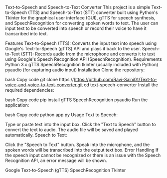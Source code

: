 Text-to-Speech and Speech-to-Text Converter
This project is a simple Text-to-Speech (TTS) and Speech-to-Text (STT) converter built using Python's Tkinter for the graphical user interface (GUI), gTTS for speech synthesis, and SpeechRecognition for converting spoken words to text. The user can input text to be converted into speech or record their voice to have it transcribed into text.

Features
Text-to-Speech (TTS): Converts the input text into speech using Google's Text-to-Speech (gTTS) API and plays it back to the user.
Speech-to-Text (STT): Records audio from the microphone and converts it to text using Google's Speech Recognition API (SpeechRecognition).
Requirements
Python 3.x
gTTS
SpeechRecognition
tkinter (usually included with Python)
pyaudio (for capturing audio input)
Installation
Clone the repository:

bash
Copy code
git clone https://https://github.com/Ravi-Saini01/Text-to-voice-and-voice-to-text-converter.git
cd text-speech-converter
Install the required dependencies:

bash
Copy code
pip install gTTS SpeechRecognition pyaudio
Run the application:

bash
Copy code
python app.py
Usage
Text to Speech:

Type or paste text into the input box.
Click the "Text to Speech" button to convert the text to audio. The audio file will be saved and played automatically.
Speech to Text:

Click the "Speech to Text" button.
Speak into the microphone, and the spoken words will be transcribed into the output text box.
Error Handling
If the speech input cannot be recognized or there is an issue with the Speech Recognition API, an error message will be shown.

Google Text-to-Speech (gTTS)
SpeechRecognition
Tkinter
